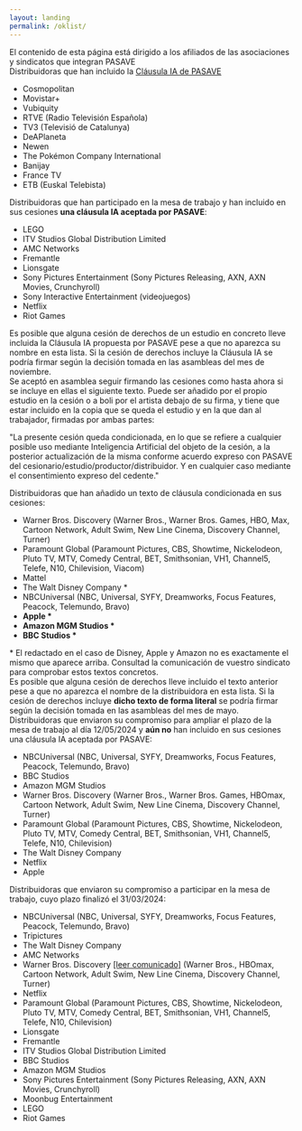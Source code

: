 ```yaml
---
layout: landing
permalink: /oklist/
---
```



<div class="bg-red-500 px-4 py-4 mb-8 text-white text-center font-bold rounded-lg">El contenido de esta página está dirigido a los afiliados de las asociaciones y sindicatos que integran PASAVE</div>

<div class="bg-green-200 p-4">

<div class="text-xl pb-4">Distribuidoras que han incluido la <a href="/clausula" class="font-medium text-blue-600 dark:text-blue-500 hover:underline">Cláusula IA de PASAVE</a></div>
<ul class="list-disc list-inside">
	<li class="font-bold">Cosmopolitan</li>
	<li class="font-bold">Movistar+</li>
	<li class="font-bold">Vubiquity</li>
	<li class="font-bold">RTVE (Radio Televisión Española)</li>
	<li class="font-bold">TV3 (Televisió de Catalunya)</li>
	<li class="font-bold">DeAPlaneta</li>
	<li class="font-bold">Newen</li>
	<li class="font-bold">The Pokémon Company International</li>
	<li class="font-bold">Banijay</li>
	<li class="font-bold">France TV</li>
	<li class="font-bold">ETB (Euskal Telebista)</li>
</ul>


<div class="text-xl pb-4 pt-8">Distribuidoras que han participado en la mesa de trabajo y han incluido en sus cesiones <b>una cláusula IA aceptada por PASAVE</b>:</div>
<ul class="list-disc list-inside">
	<li class="font-bold">LEGO</li>
	<li class="font-bold">ITV Studios Global Distribution Limited</li>
	<li class="font-bold">AMC Networks</li>
	<li class="font-bold">Fremantle</li>
	<li class="font-bold">Lionsgate</li>
	<li class="font-bold">Sony Pictures Entertainment (Sony Pictures Releasing, AXN, AXN Movies, Crunchyroll)</li>
	<li class="font-bold">Sony Interactive Entertainment (videojuegos)</li>
	<li class="font-bold">Netflix</li>
	<li class="font-bold">Riot Games</li>
</ul>

<div class="pt-8 italic">Es posible que alguna cesión de derechos de un estudio en concreto <span class="font-medium">lleve incluida la Cláusula IA propuesta por PASAVE</span> pese a que no aparezca su nombre en esta lista. Si la cesión de derechos incluye la Cláusula IA se podría firmar según la decisión tomada en las asambleas del mes de noviembre.</div>


</div>


<div class="border-dotted border-4 border-green-300 bg-green-100 p-4">

<div class="text-xl pb-4 pt-8">Se aceptó en asamblea seguir firmando las cesiones como hasta ahora si se incluye en ellas el siguiente texto. Puede ser añadido por el propio estudio en la cesión o a boli por el artista debajo de su firma, y tiene que estar incluido en la copia que se queda el estudio y en la que dan al trabajador, firmadas por ambas partes:</div>

<p class="px-20 text-small italic text-justify">"La presente cesión queda condicionada, en lo que se refiere a cualquier posible uso mediante Inteligencia Artificial del objeto de la cesión, a la posterior actualización de la misma conforme acuerdo expreso con PASAVE del cesionario/estudio/productor/distribuidor. Y en cualquier caso mediante el consentimiento expreso del cedente."
</p>

<div class="text-xl pb-4 pt-8">Distribuidoras que han añadido un texto de cláusula condicionada en sus cesiones:</div>
	<ul class="list-disc list-inside">
		<li><span class="font-bold">Warner Bros. Discovery</span> (Warner Bros., Warner Bros. Games, HBO, Max, Cartoon Network, Adult Swim, New Line Cinema, Discovery Channel, Turner)</li>
		<li><span class="font-bold">Paramount Global</span> (Paramount Pictures, CBS, Showtime, Nickelodeon, Pluto TV, MTV, Comedy Central, BET, Smithsonian, VH1, Channel5, Telefe, N10, Chilevision, Viacom)</li>
		<li><span class="font-bold">Mattel</span></li>
		<li><span class="font-bold">The Walt Disney Company *</span></li>
		<li><span class="font-bold">NBCUniversal</span> (NBC, Universal, SYFY, Dreamworks, Focus Features, Peacock, Telemundo, Bravo)</li>
		<li><b>Apple *</b></li>
		<li><b>Amazon MGM Studios *</b></li>
		<li><b>BBC Studios *</b></li>
	</ul>
	<div class="pt-8 italic">* El redactado en el caso de Disney, Apple y Amazon no es exactamente el mismo que aparece arriba. Consultad la comunicación de vuestro sindicato para comprobar estos textos concretos.</div>
	<div class="pt-8 italic">Es posible que alguna cesión de derechos lleve incluido el texto anterior pese a que no aparezca el nombre de la distribuidora en esta lista. Si la cesión de derechos incluye <b>dicho texto de forma literal</b> se podría firmar según la decisión tomada en las asambleas del mes de mayo.</div>



</div>
<div class="text-gray-300 text-xl pb-4 pt-8">Distribuidoras que enviaron su compromiso para ampliar el plazo de la mesa de trabajo al día 12/05/2024 y <b>aún no</b> han incluido en sus cesiones una cláusula IA aceptada por PASAVE:</div>
<ul class="text-gray-300 list-disc list-inside">
	<li><span class="font-bold">NBCUniversal</span> (NBC, Universal, SYFY, Dreamworks, Focus Features, Peacock, Telemundo, Bravo)</li>
	<li class="font-bold">BBC Studios</li>
	<li class="font-bold">Amazon MGM Studios</li>
	<li><span class="font-bold">Warner Bros. Discovery</span> (Warner Bros., Warner Bros. Games, HBOmax, Cartoon Network, Adult Swim, New Line Cinema, Discovery Channel, Turner)</li>
	<li><span class="font-bold">Paramount Global</span> (Paramount Pictures, CBS, Showtime, Nickelodeon, Pluto TV, MTV, Comedy Central, BET, Smithsonian, VH1, Channel5, Telefe, N10, Chilevision)</li>
 	<li class="font-bold">The Walt Disney Company</li>
 	<li class="font-bold">Netflix</li>
	<li class="font-bold">Apple</li>
</ul>


<div class="text-gray-300 text-xl pb-4 pt-8">Distribuidoras que enviaron su compromiso a participar en la mesa de trabajo, cuyo plazo finalizó el 31/03/2024:</div>
<ul class="text-gray-300 list-disc list-inside">
	<li><span class="font-bold">NBCUniversal</span> (NBC, Universal, SYFY, Dreamworks, Focus Features, Peacock, Telemundo, Bravo)</li>
	<li class="font-bold">Tripictures</li>
	<li class="font-bold">The Walt Disney Company</li>
	<li class="font-bold">AMC Networks</li>
	<li><span class="font-bold">Warner Bros. Discovery</span> <a href="/assets/files/comunicados/wb.pdf">[leer comunicado]</a> (Warner Bros., HBOmax, Cartoon Network, Adult Swim, New Line Cinema, Discovery Channel, Turner)</li>
	<li class="font-bold">Netflix</li>
	<li><span class="font-bold">Paramount Global</span> (Paramount Pictures, CBS, Showtime, Nickelodeon, Pluto TV, MTV, Comedy Central, BET, Smithsonian, VH1, Channel5, Telefe, N10, Chilevision)</li>
	<li class="font-bold">Lionsgate</li>
	<li class="font-bold">Fremantle</li>
	<li class="font-bold">ITV Studios Global Distribution Limited</li>
	<li class="font-bold">BBC Studios</li>
	<li class="font-bold">Amazon MGM Studios</li>
	<li class="font-bold">Sony Pictures Entertainment (Sony Pictures Releasing, AXN, AXN Movies, Crunchyroll)</li>
	<li class="font-bold">Moonbug Entertainment</li>
	<li class="font-bold">LEGO</li>
	<li class="font-bold">Riot Games</li>
</ul>



